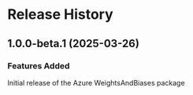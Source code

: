 # Release History
    
## 1.0.0-beta.1 (2025-03-26)

### Features Added

Initial release of the Azure WeightsAndBiases package
